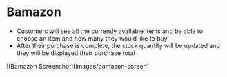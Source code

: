 # Bamazon

* Customers will see all the currently available items and be able to choose an item and how many they would like to buy
* After their purchase is complete, the stock quantity will be updated and they will be displayed their purchase total

!(Bamazon Screenshot)[images/bamazon-screen]
